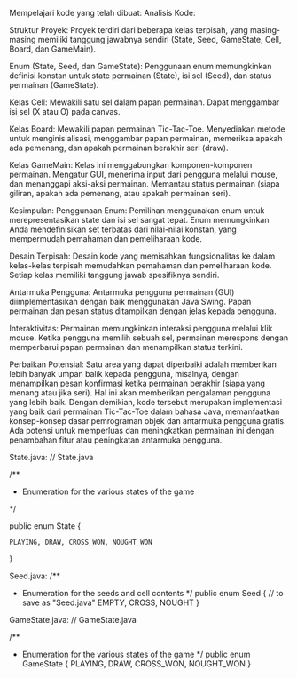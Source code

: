 
Mempelajari kode yang telah dibuat:
Analisis Kode:

Struktur Proyek:
Proyek terdiri dari beberapa kelas terpisah, yang masing-masing memiliki tanggung jawabnya sendiri (State, Seed, GameState, Cell, Board, dan GameMain).

Enum (State, Seed, dan GameState):
Penggunaan enum memungkinkan definisi konstan untuk state permainan (State), isi sel (Seed), dan status permainan (GameState).

Kelas Cell:
Mewakili satu sel dalam papan permainan.
Dapat menggambar isi sel (X atau O) pada canvas.

Kelas Board:
Mewakili papan permainan Tic-Tac-Toe.
Menyediakan metode untuk menginisialisasi, menggambar papan permainan, memeriksa apakah ada pemenang, dan apakah permainan berakhir seri (draw).

Kelas GameMain:
Kelas ini menggabungkan komponen-komponen permainan.
Mengatur GUI, menerima input dari pengguna melalui mouse, dan menanggapi aksi-aksi permainan.
Memantau status permainan (siapa giliran, apakah ada pemenang, atau apakah permainan seri).


Kesimpulan:
Penggunaan Enum:
Pemilihan menggunakan enum untuk merepresentasikan state dan isi sel sangat tepat. Enum memungkinkan Anda mendefinisikan set terbatas dari nilai-nilai konstan, yang mempermudah pemahaman dan pemeliharaan kode.

Desain Terpisah:
Desain kode yang memisahkan fungsionalitas ke dalam kelas-kelas terpisah memudahkan pemahaman dan pemeliharaan kode. Setiap kelas memiliki tanggung jawab spesifiknya sendiri.

Antarmuka Pengguna:
Antarmuka pengguna permainan (GUI) diimplementasikan dengan baik menggunakan Java Swing. Papan permainan dan pesan status ditampilkan dengan jelas kepada pengguna.

Interaktivitas:
Permainan memungkinkan interaksi pengguna melalui klik mouse. Ketika pengguna memilih sebuah sel, permainan merespons dengan memperbarui papan permainan dan menampilkan status terkini.

Perbaikan Potensial:
Satu area yang dapat diperbaiki adalah memberikan lebih banyak umpan balik kepada pengguna, misalnya, dengan menampilkan pesan konfirmasi ketika permainan berakhir (siapa yang menang atau jika seri). Hal ini akan memberikan pengalaman pengguna yang lebih baik.
Dengan demikian, kode tersebut merupakan implementasi yang baik dari permainan Tic-Tac-Toe dalam bahasa Java, memanfaatkan konsep-konsep dasar pemrograman objek dan antarmuka pengguna grafis. Ada potensi untuk memperluas dan meningkatkan permainan ini dengan penambahan fitur atau peningkatan antarmuka pengguna.

State.java:
// State.java



/**

 * Enumeration for the various states of the game

 */

public enum State {

    PLAYING, DRAW, CROSS_WON, NOUGHT_WON

}


Seed.java:
/**
 * Enumeration for the seeds and cell contents
 */
public enum Seed {
    // to save as "Seed.java"
    EMPTY, CROSS, NOUGHT
}


GameState.java:
// GameState.java

/**
 * Enumeration for the various states of the game
 */
public enum GameState {
    PLAYING, DRAW, CROSS_WON, NOUGHT_WON
}


